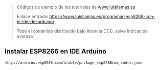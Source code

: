 > Códigos de ejemplo de los tutoriales de www.luisllamas.es
>
> Enlace entrada: https://www.luisllamas.es/programar-esp8266-con-el-ide-de-arduino/
>
> Todo el contenido distribuido bajo licencia CCC, salvo indicación expresa

## Instalar ESP8266 en IDE Arduino
```bash
http://arduino.esp8266.com/stable/package_esp8266com_index.json
```


